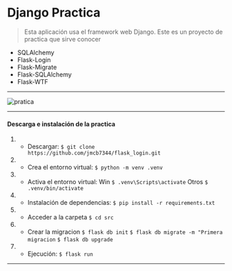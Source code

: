 # Django Practica
> Esta aplicación usa el framework web Django.
Este es un proyecto de practica que sirve conocer
- SQLAlchemy
- Flask-Login
- Flask-Migrate
- Flask-SQLAlchemy
- Flask-WTF

------------
![pratica](https://user-images.githubusercontent.com/95278683/187931015-0c2351a2-fb38-4b4e-8f77-e7f6f0655f55.jpg)

------------
#### Descarga e instalación de la practica
1. - Descargar: 
`$ git clone https://github.com/jmcb7344/flask_login.git`
2. - Crea el entorno virtual: 
`$ python -m venv .venv`
3. - Activa el entorno virtual: 
Win `$ .venv\Scripts\activate`
Otros `$ .venv/bin/activate`
4. - Instalación de dependencias: 
`$ pip install -r requirements.txt`
5. - Acceder a la carpeta
`$ cd src`
6. - Crear la migracion
`$ flask db init`
`$ flask db migrate -m "Primera migracion`
`$ flask db upgrade`
7. - Ejecución: 
`$ flask run`
------------
